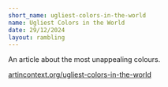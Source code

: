 ```yaml
---
short_name: ugliest-colors-in-the-world
name: Ugliest Colors in the World
date: 29/12/2024
layout: rambling
---
```

An article about the most unappealing colours.

<a href="https://artincontext.org/ugliest-colors-in-the-world/" target="_blank" rel="noopener">artincontext.org/ugliest-colors-in-the-world</a>